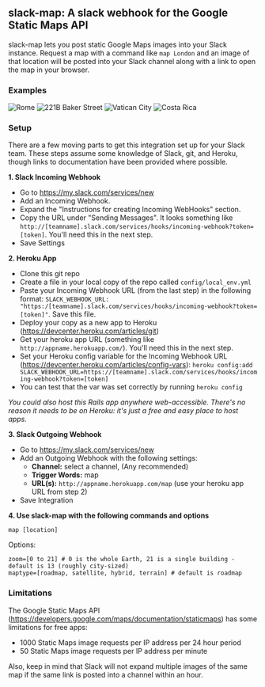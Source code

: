 ## slack-map: A slack webhook for the Google Static Maps API

slack-map lets you post static Google Maps images into your Slack instance. Request a map with a command like `map London` and an image of that location will be posted into your Slack channel along with a link to open the map in your browser.

### Examples 

![Rome](https://slack-files.com/files-pub/T024F5NQC-F028EB7BH-760726/map_rome.png)
![221B Baker Street](https://slack-files.com/files-pub/T024F5NQC-F028EB86D-d3082a/map_sherlock.png)
![Vatican City](https://slack-files.com/files-pub/T024F5NQC-F028F1X3L-f17bc9/map_vatican_city_satellite.png)
![Costa Rica](https://slack-files.com/files-pub/T024F5NQC-F028F1X4U-b02c7d/map_costa_rica_terrain.png)

### Setup

There are a few moving parts to get this integration set up for your Slack team. These steps assume some knowledge of Slack, git, and Heroku, though links to documentation have been provided where possible.

**1. Slack Incoming Webhook**

* Go to https://my.slack.com/services/new
* Add an Incoming Webhook.
* Expand the "Instructions for creating Incoming WebHooks" section.
* Copy the URL under "Sending Messages". It looks something like `http://[teamname].slack.com/services/hooks/incoming-webhook?token=[token]`. You'll need this in the next step.
* Save Settings

**2. Heroku App**

* Clone this git repo
* Create a file in your local copy of the repo called `config/local_env.yml`
* Paste your Incoming Webhook URL (from the last step) in the following format: `SLACK_WEBHOOK_URL: "https:/[teamname].slack.com/services/hooks/incoming-webhook?token=[token]"`. Save this file.
* Deploy your copy as a new app to Heroku (https://devcenter.heroku.com/articles/git)
* Get your heroku app URL (something like `http://appname.herokuapp.com/`). You'll need this in the next step.
* Set your Heroku config variable for the Incoming Webhook URL (https://devcenter.heroku.com/articles/config-vars): `heroku config:add SLACK_WEBHOOK_URL=https://[teamname].slack.com/services/hooks/incoming-webhook?token=[token]`
* You can test that the var was set correctly by running `heroku config`

_You could also host this Rails app anywhere web-accessible. There's no reason it needs to be on Heroku: it's just a free and easy place to host apps._

**3. Slack Outgoing Webhook**

* Go to https://my.slack.com/services/new
* Add an Outgoing Webhook with the following settings:
    - **Channel:** select a channel, (Any recommended)
    - **Trigger Words:** map
    - **URL(s):** `http://appname.herokuapp.com/map` (use your heroku app URL from step 2)
* Save Integration

**4. Use slack-map with the following commands and options**

    map [location]
	
Options:

    zoom=[0 to 21] # 0 is the whole Earth, 21 is a single building - default is 13 (roughly city-sized)
    maptype=[roadmap, satellite, hybrid, terrain] # default is roadmap

### Limitations

The Google Static Maps API (https://developers.google.com/maps/documentation/staticmaps) has some limitations for free apps:

* 1000 Static Maps image requests per IP address per 24 hour period
* 50 Static Maps image requests per IP address per minute

Also, keep in mind that Slack will not expand multiple images of the same map if the same link is posted into a channel within an hour.
